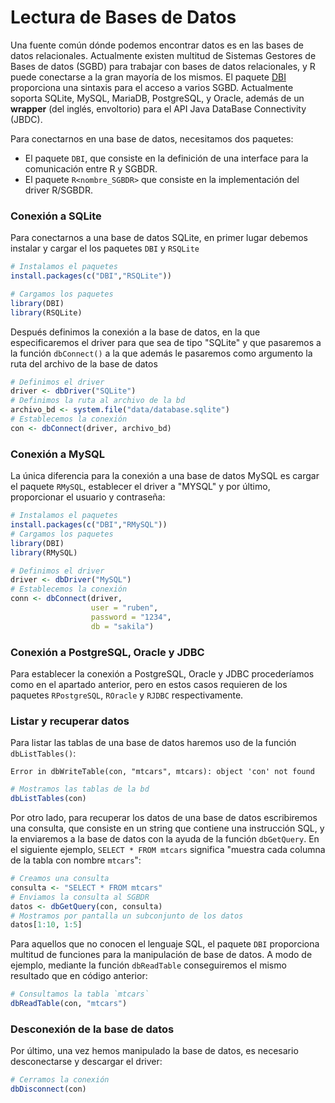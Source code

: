 


<!-- ```{r, include=FALSE} -->
<!-- tutorial::go_interactive() -->
<!-- ``` -->


# Lectura de Bases de Datos

Una fuente común dónde podemos encontrar datos es en las bases de datos relacionales. Actualmente existen multitud de Sistemas Gestores de Bases de datos (SGBD) para trabajar con bases de datos relacionales, y R puede conectarse a la gran mayoría de los mismos. El paquete [DBI](https://cran.r-project.org/web/packages/DBI/index.html) proporciona una sintaxis para el acceso a varios SGBD. Actualmente soporta SQLite, MySQL, MariaDB, PostgreSQL, y Oracle, además de un __wrapper__ (del inglés, envoltorio) para el API Java DataBase Connectivity (JBDC).


Para conectarnos en una base de datos, necesitamos dos paquetes:

- El paquete `DBI`, que consiste en la definición de una interface para la comunicación entre R y SGBDR.
- El paquete `R<nombre_SGBDR>` que consiste en la implementación del driver R/SGBDR.

### Conexión a SQLite

Para conectarnos a una base de datos SQLite, en primer lugar debemos instalar y cargar el los paquetes `DBI` y `RSQLite`


```r
# Instalamos el paquetes
install.packages(c("DBI","RSQLite"))
```



```r
# Cargamos los paquetes
library(DBI)
library(RSQLite)
```

Después definimos la conexión a la base de datos, en la que especificaremos el driver para que sea de tipo "SQLite" y que pasaremos a la función `dbConnect()` a la que además le pasaremos como argumento la ruta del archivo de la base de datos


```r
# Definimos el driver
driver <- dbDriver("SQLite")
# Definimos la ruta al archivo de la bd
archivo_bd <- system.file("data/database.sqlite")
# Establecemos la conexión
con <- dbConnect(driver, archivo_bd)
```

### Conexión a MySQL

La única diferencia para la conexión a una base de datos MySQL es cargar el paquete `RMySQL`, establecer el driver a "MYSQL" y por último, proporcionar el usuario y contraseña:


```r
# Instalamos el paquetes
install.packages(c("DBI","RMySQL"))
# Cargamos los paquetes
library(DBI)
library(RMySQL)
```






```r
# Definimos el driver
driver <- dbDriver("MySQL")
# Establecemos la conexión
conn <- dbConnect(driver,
                  user = "ruben",
                  password = "1234",
                  db = "sakila")
```



### Conexión a PostgreSQL, Oracle y JDBC 

Para establecer la conexión a PostgreSQL, Oracle y JDBC procederíamos como en el apartado anterior, pero en estos casos requieren de los paquetes `RPostgreSQL`, `ROracle` y `RJDBC` respectivamente. 

### Listar y recuperar datos

Para listar las tablas de una base de datos haremos uso de la función `dbListTables()`:


```
Error in dbWriteTable(con, "mtcars", mtcars): object 'con' not found
```



```r
# Mostramos las tablas de la bd
dbListTables(con)
```

Por otro lado, para recuperar los datos de una base de datos escribiremos una consulta, que consiste en un string que contiene una instrucción SQL, y la enviaremos a la base de datos con la ayuda de la función `dbGetQuery`. En el siguiente ejemplo, `SELECT * FROM mtcars` significa "muestra cada columna de la tabla con nombre `mtcars`":


```r
# Creamos una consulta
consulta <- "SELECT * FROM mtcars"
# Enviamos la consulta al SGBDR
datos <- dbGetQuery(con, consulta)
# Mostramos por pantalla un subconjunto de los datos
datos[1:10, 1:5]
```

Para aquellos que no conocen el lenguaje SQL, el paquete `DBI` proporciona multitud de funciones para la manipulación de base de datos. A modo de ejemplo, 
mediante la función `dbReadTable` conseguiremos el mismo resultado que en código anterior:


```r
# Consultamos la tabla `mtcars`
dbReadTable(con, "mtcars")
```


### Desconexión de la base de datos

Por último, una vez hemos manipulado la base de datos, es necesario desconectarse y descargar el driver:


```r
# Cerramos la conexión
dbDisconnect(con)
```

